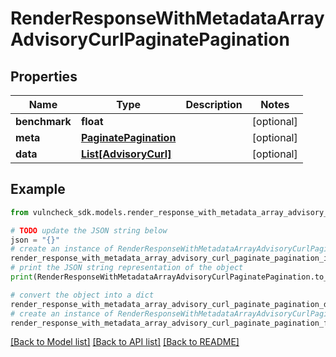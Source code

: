 # RenderResponseWithMetadataArrayAdvisoryCurlPaginatePagination


## Properties

Name | Type | Description | Notes
------------ | ------------- | ------------- | -------------
**benchmark** | **float** |  | [optional] 
**meta** | [**PaginatePagination**](PaginatePagination.md) |  | [optional] 
**data** | [**List[AdvisoryCurl]**](AdvisoryCurl.md) |  | [optional] 

## Example

```python
from vulncheck_sdk.models.render_response_with_metadata_array_advisory_curl_paginate_pagination import RenderResponseWithMetadataArrayAdvisoryCurlPaginatePagination

# TODO update the JSON string below
json = "{}"
# create an instance of RenderResponseWithMetadataArrayAdvisoryCurlPaginatePagination from a JSON string
render_response_with_metadata_array_advisory_curl_paginate_pagination_instance = RenderResponseWithMetadataArrayAdvisoryCurlPaginatePagination.from_json(json)
# print the JSON string representation of the object
print(RenderResponseWithMetadataArrayAdvisoryCurlPaginatePagination.to_json())

# convert the object into a dict
render_response_with_metadata_array_advisory_curl_paginate_pagination_dict = render_response_with_metadata_array_advisory_curl_paginate_pagination_instance.to_dict()
# create an instance of RenderResponseWithMetadataArrayAdvisoryCurlPaginatePagination from a dict
render_response_with_metadata_array_advisory_curl_paginate_pagination_from_dict = RenderResponseWithMetadataArrayAdvisoryCurlPaginatePagination.from_dict(render_response_with_metadata_array_advisory_curl_paginate_pagination_dict)
```
[[Back to Model list]](../README.md#documentation-for-models) [[Back to API list]](../README.md#documentation-for-api-endpoints) [[Back to README]](../README.md)


